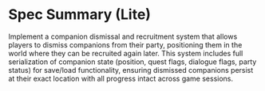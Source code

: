 # Spec Summary (Lite)

Implement a companion dismissal and recruitment system that allows players to dismiss companions from their party, positioning them in the world where they can be recruited again later. This system includes full serialization of companion state (position, quest flags, dialogue flags, party status) for save/load functionality, ensuring dismissed companions persist at their exact location with all progress intact across game sessions.

